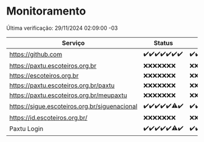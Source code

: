 # Monitoramento

Última verificação: 29/11/2024 02:09:00 -03

|Serviço|Status|Últimas 24h|
|---|---|---|
|https://github.com|<span title="2024-11-22: OK=23">✔️</span><span title="2024-11-23: OK=23">✔️</span><span title="2024-11-24: OK=23">✔️</span><span title="2024-11-25: OK=23">✔️</span><span title="2024-11-26: OK=23">✔️</span><span title="2024-11-27: OK=23">✔️</span><span title="2024-11-28: OK=4">✔️</span>|<span title="28/11/2024 02:09:00 -03 : 200">✔️</span><span title="28/11/2024 03:13:00 -03 : 200">✔️</span><span title="28/11/2024 04:09:00 -03 : 200">✔️</span><span title="28/11/2024 05:12:00 -03 : 200">✔️</span><span title="28/11/2024 06:09:00 -03 : 200">✔️</span><span title="28/11/2024 07:10:00 -03 : 200">✔️</span><span title="28/11/2024 08:07:00 -03 : 200">✔️</span><span title="28/11/2024 09:16:00 -03 : 200">✔️</span><span title="28/11/2024 10:20:00 -03 : 200">✔️</span><span title="28/11/2024 11:08:00 -03 : 200">✔️</span><span title="28/11/2024 12:09:00 -03 : 200">✔️</span><span title="28/11/2024 13:10:00 -03 : 200">✔️</span><span title="28/11/2024 14:07:00 -03 : 200">✔️</span><span title="28/11/2024 15:11:00 -03 : 200">✔️</span><span title="28/11/2024 16:06:00 -03 : 200">✔️</span><span title="28/11/2024 17:09:00 -03 : 200">✔️</span><span title="28/11/2024 18:07:00 -03 : 200">✔️</span><span title="28/11/2024 19:07:00 -03 : 200">✔️</span><span title="28/11/2024 20:08:00 -03 : 200">✔️</span><span title="28/11/2024 21:43:00 -03 : 200">✔️</span><span title="28/11/2024 23:19:00 -03 : 200">✔️</span><span title="29/11/2024 00:25:00 -03 : 200">✔️</span><span title="29/11/2024 01:11:00 -03 : 200">✔️</span><span title="29/11/2024 02:09:00 -03 : 200">✔️</span>|
|https://paxtu.escoteiros.org.br|<span title="2024-11-22: Falhas=23">❌</span><span title="2024-11-23: Falhas=23">❌</span><span title="2024-11-24: Falhas=23">❌</span><span title="2024-11-25: Falhas=23">❌</span><span title="2024-11-26: Falhas=23">❌</span><span title="2024-11-27: Falhas=23">❌</span><span title="2024-11-28: Falhas=4">❌</span>|<span title="28/11/2024 02:09:00 -03 : 403">❌</span><span title="28/11/2024 03:13:00 -03 : 403">❌</span><span title="28/11/2024 04:09:00 -03 : 403">❌</span><span title="28/11/2024 05:12:00 -03 : 403">❌</span><span title="28/11/2024 06:09:00 -03 : 403">❌</span><span title="28/11/2024 07:10:00 -03 : 403">❌</span><span title="28/11/2024 08:07:00 -03 : 403">❌</span><span title="28/11/2024 09:16:00 -03 : 403">❌</span><span title="28/11/2024 10:20:00 -03 : 403">❌</span><span title="28/11/2024 11:08:00 -03 : 403">❌</span><span title="28/11/2024 12:09:00 -03 : 403">❌</span><span title="28/11/2024 13:10:00 -03 : 403">❌</span><span title="28/11/2024 14:07:00 -03 : 403">❌</span><span title="28/11/2024 15:11:00 -03 : 403">❌</span><span title="28/11/2024 16:06:00 -03 : 403">❌</span><span title="28/11/2024 17:09:00 -03 : 403">❌</span><span title="28/11/2024 18:07:00 -03 : 403">❌</span><span title="28/11/2024 19:07:00 -03 : 403">❌</span><span title="28/11/2024 20:08:00 -03 : 403">❌</span><span title="28/11/2024 21:43:00 -03 : 403">❌</span><span title="28/11/2024 23:19:00 -03 : 403">❌</span><span title="29/11/2024 00:25:00 -03 : 403">❌</span><span title="29/11/2024 01:11:00 -03 : 403">❌</span><span title="29/11/2024 02:09:00 -03 : 403">❌</span>|
|https://escoteiros.org.br|<span title="2024-11-22: Falhas=23">❌</span><span title="2024-11-23: Falhas=23">❌</span><span title="2024-11-24: Falhas=23">❌</span><span title="2024-11-25: Falhas=23">❌</span><span title="2024-11-26: Falhas=23">❌</span><span title="2024-11-27: Falhas=23">❌</span><span title="2024-11-28: Falhas=4">❌</span>|<span title="28/11/2024 02:09:00 -03 : 403">❌</span><span title="28/11/2024 03:13:00 -03 : 403">❌</span><span title="28/11/2024 04:09:00 -03 : 403">❌</span><span title="28/11/2024 05:12:00 -03 : 403">❌</span><span title="28/11/2024 06:09:00 -03 : 403">❌</span><span title="28/11/2024 07:10:00 -03 : 403">❌</span><span title="28/11/2024 08:07:00 -03 : 403">❌</span><span title="28/11/2024 09:16:00 -03 : 403">❌</span><span title="28/11/2024 10:20:00 -03 : 403">❌</span><span title="28/11/2024 11:08:00 -03 : 403">❌</span><span title="28/11/2024 12:09:00 -03 : 403">❌</span><span title="28/11/2024 13:10:00 -03 : 403">❌</span><span title="28/11/2024 14:07:00 -03 : 403">❌</span><span title="28/11/2024 15:11:00 -03 : 403">❌</span><span title="28/11/2024 16:06:00 -03 : 403">❌</span><span title="28/11/2024 17:09:00 -03 : 403">❌</span><span title="28/11/2024 18:07:00 -03 : 403">❌</span><span title="28/11/2024 19:07:00 -03 : 403">❌</span><span title="28/11/2024 20:08:00 -03 : 403">❌</span><span title="28/11/2024 21:43:00 -03 : 403">❌</span><span title="28/11/2024 23:19:00 -03 : 403">❌</span><span title="29/11/2024 00:25:00 -03 : 403">❌</span><span title="29/11/2024 01:11:00 -03 : 403">❌</span><span title="29/11/2024 02:09:00 -03 : 403">❌</span>|
|https://paxtu.escoteiros.org.br/paxtu|<span title="2024-11-22: Falhas=23">❌</span><span title="2024-11-23: Falhas=23">❌</span><span title="2024-11-24: Falhas=23">❌</span><span title="2024-11-25: Falhas=23">❌</span><span title="2024-11-26: Falhas=23">❌</span><span title="2024-11-27: Falhas=23">❌</span><span title="2024-11-28: Falhas=4">❌</span>|<span title="28/11/2024 02:09:00 -03 : 403">❌</span><span title="28/11/2024 03:13:00 -03 : 403">❌</span><span title="28/11/2024 04:09:00 -03 : 403">❌</span><span title="28/11/2024 05:12:00 -03 : 403">❌</span><span title="28/11/2024 06:09:00 -03 : 403">❌</span><span title="28/11/2024 07:10:00 -03 : 403">❌</span><span title="28/11/2024 08:07:00 -03 : 403">❌</span><span title="28/11/2024 09:16:00 -03 : 403">❌</span><span title="28/11/2024 10:20:00 -03 : 403">❌</span><span title="28/11/2024 11:08:00 -03 : 403">❌</span><span title="28/11/2024 12:09:00 -03 : 403">❌</span><span title="28/11/2024 13:10:00 -03 : 403">❌</span><span title="28/11/2024 14:07:00 -03 : 403">❌</span><span title="28/11/2024 15:11:00 -03 : 403">❌</span><span title="28/11/2024 16:06:00 -03 : 403">❌</span><span title="28/11/2024 17:09:00 -03 : 403">❌</span><span title="28/11/2024 18:07:00 -03 : 403">❌</span><span title="28/11/2024 19:07:00 -03 : 403">❌</span><span title="28/11/2024 20:08:00 -03 : 403">❌</span><span title="28/11/2024 21:43:00 -03 : 403">❌</span><span title="28/11/2024 23:19:00 -03 : 403">❌</span><span title="29/11/2024 00:25:00 -03 : 403">❌</span><span title="29/11/2024 01:11:00 -03 : 403">❌</span><span title="29/11/2024 02:09:00 -03 : 403">❌</span>|
|https://paxtu.escoteiros.org.br/meupaxtu|<span title="2024-11-22: Falhas=23">❌</span><span title="2024-11-23: Falhas=23">❌</span><span title="2024-11-24: Falhas=23">❌</span><span title="2024-11-25: Falhas=23">❌</span><span title="2024-11-26: Falhas=23">❌</span><span title="2024-11-27: Falhas=23">❌</span><span title="2024-11-28: Falhas=4">❌</span>|<span title="28/11/2024 02:09:00 -03 : 403">❌</span><span title="28/11/2024 03:13:00 -03 : 403">❌</span><span title="28/11/2024 04:09:00 -03 : 403">❌</span><span title="28/11/2024 05:12:00 -03 : 403">❌</span><span title="28/11/2024 06:09:00 -03 : 403">❌</span><span title="28/11/2024 07:10:00 -03 : 403">❌</span><span title="28/11/2024 08:07:00 -03 : 403">❌</span><span title="28/11/2024 09:16:00 -03 : 403">❌</span><span title="28/11/2024 10:20:00 -03 : 403">❌</span><span title="28/11/2024 11:08:00 -03 : 403">❌</span><span title="28/11/2024 12:09:00 -03 : 403">❌</span><span title="28/11/2024 13:10:00 -03 : 403">❌</span><span title="28/11/2024 14:07:00 -03 : 403">❌</span><span title="28/11/2024 15:11:00 -03 : 403">❌</span><span title="28/11/2024 16:06:00 -03 : 403">❌</span><span title="28/11/2024 17:09:00 -03 : 403">❌</span><span title="28/11/2024 18:07:00 -03 : 403">❌</span><span title="28/11/2024 19:07:00 -03 : 403">❌</span><span title="28/11/2024 20:08:00 -03 : 403">❌</span><span title="28/11/2024 21:43:00 -03 : 403">❌</span><span title="28/11/2024 23:19:00 -03 : 403">❌</span><span title="29/11/2024 00:25:00 -03 : 403">❌</span><span title="29/11/2024 01:11:00 -03 : 403">❌</span><span title="29/11/2024 02:09:00 -03 : 403">❌</span>|
|https://sigue.escoteiros.org.br/siguenacional|<span title="2024-11-22: OK=23">✔️</span><span title="2024-11-23: OK=23">✔️</span><span title="2024-11-24: OK=23">✔️</span><span title="2024-11-25: OK=23">✔️</span><span title="2024-11-26: OK=23">✔️</span><span title="2024-11-27: OK=22, Falhas=1">⚠️</span><span title="2024-11-28: OK=4">✔️</span>|<span title="28/11/2024 02:09:00 -03 : 200">✔️</span><span title="28/11/2024 03:13:00 -03 : 200">✔️</span><span title="28/11/2024 04:09:00 -03 : 200">✔️</span><span title="28/11/2024 05:12:00 -03 : 200">✔️</span><span title="28/11/2024 06:09:00 -03 : 200">✔️</span><span title="28/11/2024 07:10:00 -03 : 200">✔️</span><span title="28/11/2024 08:07:00 -03 : 200">✔️</span><span title="28/11/2024 09:16:00 -03 : 200">✔️</span><span title="28/11/2024 10:20:00 -03 : 200">✔️</span><span title="28/11/2024 11:08:00 -03 : 200">✔️</span><span title="28/11/2024 12:09:00 -03 : 200">✔️</span><span title="28/11/2024 13:10:00 -03 : 200">✔️</span><span title="28/11/2024 14:07:00 -03 : 200">✔️</span><span title="28/11/2024 15:11:00 -03 : 200">✔️</span><span title="28/11/2024 16:06:00 -03 : 200">✔️</span><span title="28/11/2024 17:09:00 -03 : 200">✔️</span><span title="28/11/2024 18:07:00 -03 : 200">✔️</span><span title="28/11/2024 19:07:00 -03 : 200">✔️</span><span title="28/11/2024 20:08:00 -03 : 200">✔️</span><span title="28/11/2024 21:43:00 -03 : 200">✔️</span><span title="28/11/2024 23:19:00 -03 : 200">✔️</span><span title="29/11/2024 00:25:00 -03 : 200">✔️</span><span title="29/11/2024 01:11:00 -03 : 200">✔️</span><span title="29/11/2024 02:09:00 -03 : 200">✔️</span>|
|https://id.escoteiros.org.br/|<span title="2024-11-22: Falhas=23">❌</span><span title="2024-11-23: Falhas=23">❌</span><span title="2024-11-24: Falhas=23">❌</span><span title="2024-11-25: Falhas=23">❌</span><span title="2024-11-26: Falhas=23">❌</span><span title="2024-11-27: Falhas=23">❌</span><span title="2024-11-28: Falhas=4">❌</span>|<span title="28/11/2024 02:09:00 -03 : 403">❌</span><span title="28/11/2024 03:13:00 -03 : 403">❌</span><span title="28/11/2024 04:09:00 -03 : 403">❌</span><span title="28/11/2024 05:12:00 -03 : 403">❌</span><span title="28/11/2024 06:09:00 -03 : 403">❌</span><span title="28/11/2024 07:10:00 -03 : 403">❌</span><span title="28/11/2024 08:07:00 -03 : 403">❌</span><span title="28/11/2024 09:16:00 -03 : 403">❌</span><span title="28/11/2024 10:20:00 -03 : 403">❌</span><span title="28/11/2024 11:08:00 -03 : 403">❌</span><span title="28/11/2024 12:09:00 -03 : 403">❌</span><span title="28/11/2024 13:10:00 -03 : 403">❌</span><span title="28/11/2024 14:07:00 -03 : 403">❌</span><span title="28/11/2024 15:11:00 -03 : 403">❌</span><span title="28/11/2024 16:06:00 -03 : 403">❌</span><span title="28/11/2024 17:09:00 -03 : 403">❌</span><span title="28/11/2024 18:07:00 -03 : 403">❌</span><span title="28/11/2024 19:07:00 -03 : 403">❌</span><span title="28/11/2024 20:08:00 -03 : 403">❌</span><span title="28/11/2024 21:43:00 -03 : 403">❌</span><span title="28/11/2024 23:19:00 -03 : 403">❌</span><span title="29/11/2024 00:25:00 -03 : 403">❌</span><span title="29/11/2024 01:11:00 -03 : 403">❌</span><span title="29/11/2024 02:09:00 -03 : 403">❌</span>|
|Paxtu Login|<span title="2024-11-22: OK=23">✔️</span><span title="2024-11-23: OK=23">✔️</span><span title="2024-11-24: OK=23">✔️</span><span title="2024-11-25: OK=23">✔️</span><span title="2024-11-26: OK=23">✔️</span><span title="2024-11-27: OK=22, Falhas=1">⚠️</span><span title="2024-11-28: OK=4">✔️</span>|<span title="28/11/2024 02:09:00 -03 : 200">✔️</span><span title="28/11/2024 03:13:00 -03 : 200">✔️</span><span title="28/11/2024 04:09:00 -03 : 200">✔️</span><span title="28/11/2024 05:12:00 -03 : 200">✔️</span><span title="28/11/2024 06:09:00 -03 : 200">✔️</span><span title="28/11/2024 07:10:00 -03 : 200">✔️</span><span title="28/11/2024 08:07:00 -03 : 200">✔️</span><span title="28/11/2024 09:16:00 -03 : 200">✔️</span><span title="28/11/2024 10:20:00 -03 : 200">✔️</span><span title="28/11/2024 11:08:00 -03 : 200">✔️</span><span title="28/11/2024 12:09:00 -03 : 200">✔️</span><span title="28/11/2024 13:10:00 -03 : 200">✔️</span><span title="28/11/2024 14:07:00 -03 : 200">✔️</span><span title="28/11/2024 15:11:00 -03 : 200">✔️</span><span title="28/11/2024 16:06:00 -03 : 200">✔️</span><span title="28/11/2024 17:09:00 -03 : 200">✔️</span><span title="28/11/2024 18:07:00 -03 : 200">✔️</span><span title="28/11/2024 19:07:00 -03 : 200">✔️</span><span title="28/11/2024 20:08:00 -03 : 200">✔️</span><span title="28/11/2024 21:43:00 -03 : 200">✔️</span><span title="28/11/2024 23:19:00 -03 : 200">✔️</span><span title="29/11/2024 00:25:00 -03 : 200">✔️</span><span title="29/11/2024 01:11:00 -03 : 200">✔️</span><span title="29/11/2024 02:09:00 -03 : 200">✔️</span>|

